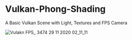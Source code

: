 # Vulkan-Phong-Shading
A Basic Vulkan Scene with Light, Textures and FPS Camera

![Vulakn FPS_  3474 29 11 2020 02_11_11](https://user-images.githubusercontent.com/55063400/100529452-336eb880-31e8-11eb-8328-3372736fe3ac.png)
